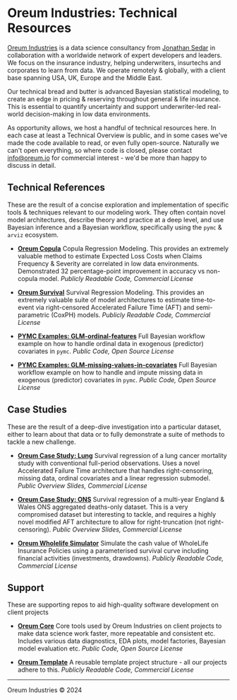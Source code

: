 # Oreum Industries: Technical Resources

[Oreum Industries](https://oreum.io) is a data science consultancy from 
[Jonathan Sedar](https://github.com/jonsedar) in collaboration with a worldwide
network of expert developers and leaders. We focus on the insurance industry, 
helping underwriters, insurtechs and corporates to learn from data. We operate 
remotely & globally, with a client base spanning USA, UK, Europe and the Middle 
East.

Our technical bread and butter is advanced Bayesian statistical modeling, 
to create an edge in pricing & reserving throughout general & life insurance.
This is essential to quantify uncertainty and support underwriter-led real-world 
decision-making in low data environments.

As opportunity allows, we host a handful of technical resources here. In each 
case at least a Technical Overview is public, and in some cases we've made the 
code available to read, or even fully open-source. Naturally we can't open 
everything, so where code is closed, please contact 
[info@oreum.io](mailto:info@oreum.io) for commercial interest - we'd be more 
than happy to discuss in detail.

## Technical References

These are the result of a concise exploration and implementation of specific 
tools & techniques relevant to our modeling work. They often contain novel
model architectures, describe theory and practice at a deep level, and use 
Bayesian inference and a Bayesian workflow, specifically using the 
`pymc` & `arviz` ecosystem. 

+ [**Oreum Copula**](https://oreum-industries.github.io/oreum_copula/#/) 
  Copula Regression Modeling. This provides an extremely valuable method to 
  estimate Expected Loss Costs when Claims Frequency & Severity are 
  correlated in low data environments. Demonstrated 32 percentage-point 
  improvement in accuracy vs non-copula model. 
  _Publicly Readable Code, Commercial License_

+ [**Oreum Survival**](https://github.com/oreum-industries/oreum_survival) 
  Survival Regression Modeling. This provides an extremely valuable suite of 
  model architectures to estimate time-to-event via right-censored Accelerated 
  Failure Time (AFT) and semi-parametric (CoxPH) models. 
  _Publicly Readable Code, Commercial License_

+ [**PYMC Examples: GLM-ordinal-features**](https://www.pymc.io/projects/examples/en/latest/generalized_linear_models/GLM-ordinal-features.html)
  Full Bayesian workflow example on how to handle ordinal data in exogenous 
  (predictor) covariates in `pymc`.
  _Public Code, Open Source License_

+ [**PYMC Examples: GLM-missing-values-in-covariates**](https://www.pymc.io/projects/examples/en/latest/generalized_linear_models/GLM-missing-values-in-covariates.html)
  Full Bayesian workflow example on how to handle and impute missing data in 
  exogenous (predictor) covariates in `pymc`. 
  _Public Code, Open Source License_


## Case Studies

These are the result of a deep-dive investigation into a particular dataset, 
either to learn about that data or to fully demonstrate a suite of methods to
tackle a new challenge.

+ [**Oreum Case Study: Lung**](https://oreum-industries.github.io/oreum_cs_lung/#/)
  Survival regression of a lung cancer mortality study with conventional 
  full-period observations. Uses a novel Accelerated Failure Time architecture 
  that handles right-censoring, missing data, ordinal covariates and a linear 
  regression submodel. _Public Overview Slides, Commercial License_

+ [**Oreum Case Study: ONS**](https://oreum-industries.github.io/oreum_cs_ons/#/)
  Survival regression of a multi-year England & Wales ONS aggregated deaths-only 
  dataset. This is a very compromised dataset but interesting to tackle, and 
  requires a highly novel modified AFT architecture to allow for right-truncation 
  (not right-censoring). _Public Overview Slides, Commercial License_

+ [**Oreum Wholelife Simulator**](https://github.com/oreum-industries/oreum_mre_wholelife)
   Simulate the cash value of WholeLife Insurance Policies using a parameterised
   survival curve including financial activities (investments, drawdowns).
  _Publicly Readable Code, Commercial License_


## Support

These are supporting repos to aid high-quality software development on client 
projects

+ [**Oreum Core**](https://github.com/oreum-industries/oreum_core) Core tools
  used by Oreum Industries on client projects to make data science work faster,
  more repeatable and consistent etc. Includes various data diagnostics, EDA 
  plots, model factories, Bayesian model evaluation etc. 
  _Public Code, Open Source License_

+ [**Oreum Template**](https://github.com/oreum-industries/oreum_template) A 
  reusable template project structure - all our projects adhere to this.
  _Publicly Readable Code, Commercial License_


---
Oreum Industries &copy; 2024
